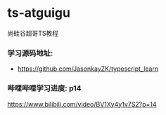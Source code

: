 # ts-atguigu
尚硅谷超哥TS教程

### 学习源码地址:
- https://github.com/JasonkayZK/typescript_learn

### 哔哩哔哩学习进度: p14
https://www.bilibili.com/video/BV1Xy4y1v7S2?p=14